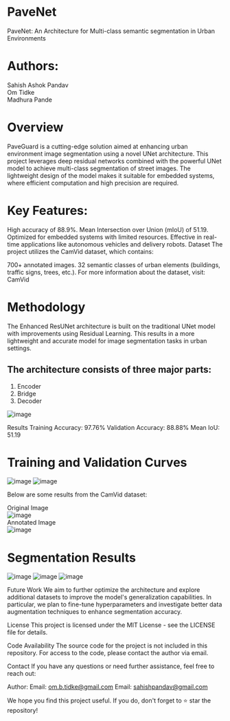 # PaveNet
PaveNet: An Architecture for Multi-class semantic segmentation in Urban Environments

# Authors:
Sahish Ashok Pandav<br />
Om Tidke<br />
Madhura Pande<br />


# Overview
PaveGuard is a cutting-edge solution aimed at enhancing urban environment image segmentation using a novel UNet architecture. This project leverages deep residual networks combined with the powerful UNet model to achieve multi-class segmentation of street images. The lightweight design of the model makes it suitable for embedded systems, where efficient computation and high precision are required.

# Key Features:
High accuracy of 88.9%.
Mean Intersection over Union (mIoU) of 51.19.
Optimized for embedded systems with limited resources.
Effective in real-time applications like autonomous vehicles and delivery robots.
Dataset
The project utilizes the CamVid dataset, which contains:

700+ annotated images.
32 semantic classes of urban elements (buildings, traffic signs, trees, etc.).
For more information about the dataset, visit: CamVid

# Methodology
The Enhanced ResUNet architecture is built on the traditional UNet model with improvements using Residual Learning. This results in a more lightweight and accurate model for image segmentation tasks in urban settings.

## The architecture consists of three major parts:

1. Encoder
2. Bridge
3. Decoder

![image](https://github.com/user-attachments/assets/a4337bd7-dc96-4644-a72d-53fb20bc337b)

Results
Training Accuracy: 97.76%
Validation Accuracy: 88.88%
Mean IoU: 51.19

# Training and Validation Curves
![image](https://github.com/user-attachments/assets/ee6bb58d-ed4a-4055-8710-ab4be642a607)
![image](https://github.com/user-attachments/assets/f4939858-14e2-4ca5-aa2e-bd340c4fcf55)

Below are some results from the CamVid dataset:


Original Image<br />
![image](https://github.com/user-attachments/assets/fe645f97-e583-47a3-abbc-bde60b04179a)<br />
Annotated Image<br />
![image](https://github.com/user-attachments/assets/bb8fd3f9-d356-44a3-a44e-6a47171854c9)<br />


# Segmentation Results
![image](https://github.com/user-attachments/assets/e9350a54-5a7a-4695-b7cf-60a655d0ca96)
![image](https://github.com/user-attachments/assets/c382e89a-771c-4ac2-b86a-887e4261801c)
![image](https://github.com/user-attachments/assets/6ba0f43b-3838-416b-8bb5-4274141c505b)

Future Work
We aim to further optimize the architecture and explore additional datasets to improve the model's generalization capabilities. In particular, we plan to fine-tune hyperparameters and investigate better data augmentation techniques to enhance segmentation accuracy.

License
This project is licensed under the MIT License - see the LICENSE file for details.

Code Availability
The source code for the project is not included in this repository. For access to the code, please contact the author via email.

Contact
If you have any questions or need further assistance, feel free to reach out:

Author:
Email: om.b.tidke@gmail.com
Email: sahishpandav@gmail.com

We hope you find this project useful. If you do, don't forget to ⭐ star the repository!

